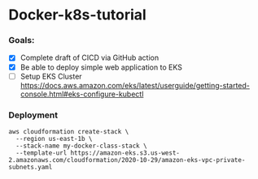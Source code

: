 # Docker-k8s-tutorial

### Goals:

- [x] Complete draft of CICD via GitHub action
- [x] Be able to deploy simple web application to EKS
- [ ] Setup EKS Cluster https://docs.aws.amazon.com/eks/latest/userguide/getting-started-console.html#eks-configure-kubectl

### Deployment

```shell
aws cloudformation create-stack \
  --region us-east-1b \
  --stack-name my-docker-class-stack \
  --template-url https://amazon-eks.s3.us-west-2.amazonaws.com/cloudformation/2020-10-29/amazon-eks-vpc-private-subnets.yaml
```